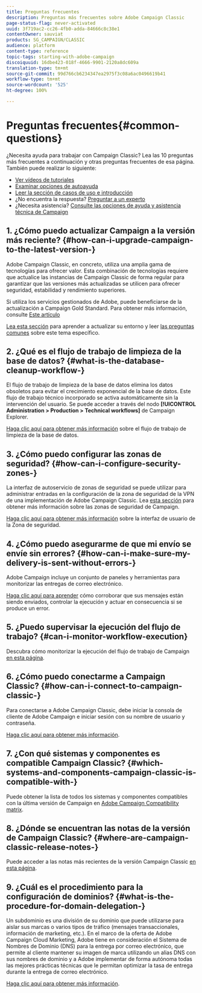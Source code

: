 ```yaml
---
title: Preguntas frecuentes
description: Preguntas más frecuentes sobre Adobe Campaign Classic
page-status-flag: never-activated
uuid: 3f719ac2-cc26-4fb0-adda-84666c8c38e1
contentOwner: sauviat
products: SG_CAMPAIGN/CLASSIC
audience: platform
content-type: reference
topic-tags: starting-with-adobe-campaign
discoiquuid: 16dbe423-018f-4666-9901-2120a8dc609a
translation-type: tm+mt
source-git-commit: 99d766cb6234347ea2975f3c08a6ac0496619b41
workflow-type: tm+mt
source-wordcount: '525'
ht-degree: 100%

---
```



# Preguntas frecuentes{#common-questions}

¿Necesita ayuda para trabajar con Campaign Classic? Lea las 10 preguntas más frecuentes a continuación y otras preguntas frecuentes de esa página. También puede realizar lo siguiente:

* [Ver vídeos de tutoriales](https://docs.adobe.com/content/help/es-ES/campaign-classic-learn/tutorials/overview.html)
* [Examinar opciones de autoayuda](../../platform/using/tutorials.md#how-to-videos)
* [Leer la sección de casos de uso e introducción](../../platform/using/tutorials.md#step-by-step-guides)
* ¿No encuentra la respuesta? [Preguntar a un experto](https://experienceleaguecommunities.adobe.com/t5/adobe-campaign-classic/ct-p/adobe-campaign-classic-community)
* ¿Necesita asistencia? [Consulte las opciones de ayuda y asistencia técnica de Campaign](https://helpx.adobe.com/es/campaign/kb/ac-support.html#acc-support)

## 1. ¿Cómo puedo actualizar Campaign a la versión más reciente? {#how-can-i-upgrade-campaign-to-the-latest-version-}

Adobe Campaign Classic, en concreto, utiliza una amplia gama de tecnologías para ofrecer valor. Esta combinación de tecnologías requiere que actualice las instancias de Campaign Classic de forma regular para garantizar que las versiones más actualizadas se utilicen para ofrecer seguridad, estabilidad y rendimiento superiores.

Si utiliza los servicios gestionados de Adobe, puede beneficiarse de la actualización a Campaign Gold Standard. Para obtener más información, consulte [Este artículo](https://helpx.adobe.com/es/campaign/kb/gold-standard.html)

[Lea esta sección](../../production/using/build-upgrade.md) para aprender a actualizar su entorno y leer [las preguntas comunes](../../platform/using/faq-build-upgrade.md) sobre este tema específico.

## 2. ¿Qué es el flujo de trabajo de limpieza de la base de datos? {#what-is-the-database-cleanup-workflow-}

El flujo de trabajo de limpieza de la base de datos elimina los datos obsoletos para evitar el crecimiento exponencial de la base de datos. Este flujo de trabajo técnico incorporado se activa automáticamente sin la intervención del usuario. Se puede acceder a través del nodo **[!UICONTROL Administration > Production > Technical workflows]** de Campaign Explorer.

[Haga clic aquí para obtener más información](../../production/using/database-cleanup-workflow.md) sobre el flujo de trabajo de limpieza de la base de datos.

## 3. ¿Cómo puedo configurar las zonas de seguridad? {#how-can-i-configure-security-zones-}

La interfaz de autoservicio de zonas de seguridad se puede utilizar para administrar entradas en la configuración de la zona de seguridad de la VPN de una implementación de Adobe Campaign Classic. Lea [esta sección](../../installation/using/configuring-campaign-server.md#defining-security-zones) para obtener más información sobre las zonas de seguridad de Campaign.

[Haga clic aquí para obtener más información](https://helpx.adobe.com/es/campaign/kb/configuring-security-zones-self-service.html) sobre la interfaz de usuario de la Zona de seguridad.

## 4. ¿Cómo puedo asegurarme de que mi envío se envíe sin errores? {#how-can-i-make-sure-my-delivery-is-sent-without-errors-}

Adobe Campaign incluye un conjunto de paneles y herramientas para monitorizar las entregas de correo electrónico.

[Haga clic aquí para aprender](../../delivery/using/monitoring-a-delivery.md) cómo corroborar que sus mensajes están siendo enviados, controlar la ejecución y actuar en consecuencia si se produce un error.

## 5. ¿Puedo supervisar la ejecución del flujo de trabajo? {#can-i-monitor-workflow-execution}

Descubra cómo monitorizar la ejecución del flujo de trabajo de Campaign [en esta página](../../workflow/using/starting-a-workflow.md).

## 6. ¿Cómo puedo conectarme a Campaign Classic? {#how-can-i-connect-to-campaign-classic-}

Para conectarse a Adobe Campaign Classic, debe iniciar la consola de cliente de Adobe Campaign e iniciar sesión con su nombre de usuario y contraseña.

[Haga clic aquí para obtener más información](../../platform/using/launching-adobe-campaign.md).

## 7. ¿Con qué sistemas y componentes es compatible Campaign Classic? {#which-systems-and-components-campaign-classic-is-compatible-with-}

Puede obtener la lista de todos los sistemas y componentes compatibles con la última versión de Campaign en [Adobe Campaign Compatibility matrix](../../rn/using/compatibility-matrix.md).

## 8. ¿Dónde se encuentran las notas de la versión de Campaign Classic? {#where-are-campaign-classic-release-notes-}

Puede acceder a las notas más recientes de la versión Campaign Classic [en esta página](../../rn/using/latest-release.md).

## 9. ¿Cuál es el procedimiento para la configuración de dominios? {#what-is-the-procedure-for-domain-delegation-}

Un subdominio es una división de su dominio que puede utilizarse para aislar sus marcas o varios tipos de tráfico (mensajes transaccionales, información de marketing, etc.).
En el marco de la oferta de Adobe Campaign Cloud Marketing, Adobe tiene en consideración el Sistema de Nombres de Dominio (DNS) para la entrega por correo electrónico, que permite al cliente mantener su imagen de marca utilizando un alias DNS con sus nombres de dominio y a Adobe implementar de forma autónoma todas las mejores prácticas técnicas que le permitan optimizar la tasa de entrega durante la entrega de correo electrónico.

[Haga clic aquí para obtener más información](https://helpx.adobe.com/es/campaign/kb/domain-name-delegation.html).

